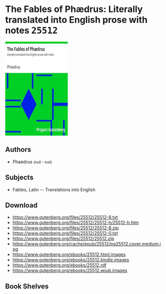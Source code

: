 # The Fables of Phædrus: Literally translated into English prose with notes <kbd>25512</kbd>

![](./cover.medium.jpg "")

## Authors


 - Phaedrus <small>(null - null)</small>

## Subjects


 - Fables, Latin -- Translations into English

## Download


 - https://www.gutenberg.org/files/25512/25512-8.txt
 - https://www.gutenberg.org/files/25512/25512-h/25512-h.htm
 - https://www.gutenberg.org/files/25512/25512-8.zip
 - https://www.gutenberg.org/files/25512/25512-0.txt
 - https://www.gutenberg.org/files/25512/25512.zip
 - https://www.gutenberg.org/cache/epub/25512/pg25512.cover.medium.jpg
 - https://www.gutenberg.org/ebooks/25512.html.images
 - https://www.gutenberg.org/ebooks/25512.kindle.images
 - https://www.gutenberg.org/ebooks/25512.rdf
 - https://www.gutenberg.org/ebooks/25512.epub.images

## Book Shelves


